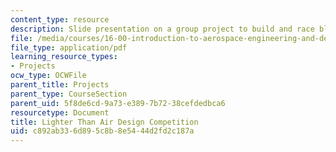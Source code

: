 ```yaml
---
content_type: resource
description: Slide presentation on a group project to build and race blimps.
file: /media/courses/16-00-introduction-to-aerospace-engineering-and-design-spring-2003/c892ab336d895c8b8e5444d2fd2c187a_LTA2003.pdf
file_type: application/pdf
learning_resource_types:
- Projects
ocw_type: OCWFile
parent_title: Projects
parent_type: CourseSection
parent_uid: 5f8de6cd-9a73-e389-7b72-38cefdedbca6
resourcetype: Document
title: Lighter Than Air Design Competition
uid: c892ab33-6d89-5c8b-8e54-44d2fd2c187a
---
```

